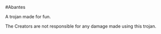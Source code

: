 #Abantes

A trojan made for fun.

The Creators are not responsible for any damage made using this trojan.
